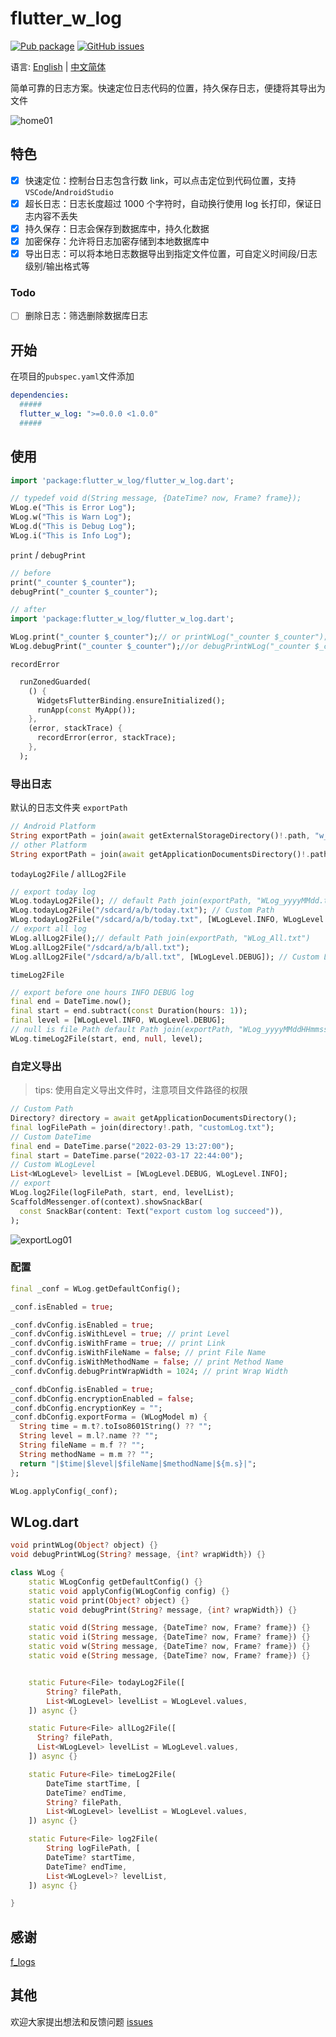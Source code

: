 # flutter_w_log

[![Pub package](https://img.shields.io/pub/v/flutter_w_log.svg)](https://pub.dartlang.org/packages/flutter_w_log) [![GitHub issues](https://img.shields.io/github/issues/jawa0919/flutter_w_log)](https://github.com/jawa0919/flutter_w_log/issues)

语言: [English](README.md) | [中文简体](README_zh.md)

简单可靠的日志方案。快速定位日志代码的位置，持久保存日志，便捷将其导出为文件

![home01](./doc/img/home01.gif)

## 特色

- [x] 快速定位：控制台日志包含行数 link，可以点击定位到代码位置，支持 `VSCode`/`AndroidStudio`
- [x] 超长日志：日志长度超过 1000 个字符时，自动换行使用 log 长打印，保证日志内容不丢失
- [x] 持久保存：日志会保存到数据库中，持久化数据
- [x] 加密保存：允许将日志加密存储到本地数据库中
- [x] 导出日志：可以将本地日志数据导出到指定文件位置，可自定义时间段/日志级别/输出格式等

### Todo

- [ ] 删除日志：筛选删除数据库日志

## 开始

在项目的`pubspec.yaml`文件添加

```yaml
dependencies:
  #####
  flutter_w_log: ">=0.0.0 <1.0.0"
  #####
```

## 使用

```dart
import 'package:flutter_w_log/flutter_w_log.dart';

// typedef void d(String message, {DateTime? now, Frame? frame});
WLog.e("This is Error Log");
WLog.w("This is Warn Log");
WLog.d("This is Debug Log");
WLog.i("This is Info Log");
```

`print` / `debugPrint`

```dart
// before
print("_counter $_counter");
debugPrint("_counter $_counter");

// after
import 'package:flutter_w_log/flutter_w_log.dart';

WLog.print("_counter $_counter");// or printWLog("_counter $_counter");
WLog.debugPrint("_counter $_counter");//or debugPrintWLog("_counter $_counter");
```

`recordError`

```dart
  runZonedGuarded(
    () {
      WidgetsFlutterBinding.ensureInitialized();
      runApp(const MyApp());
    },
    (error, stackTrace) {
      recordError(error, stackTrace);
    },
  );
```

### 导出日志

默认的日志文件夹 `exportPath`

```dart
// Android Platform
String exportPath = join(await getExternalStorageDirectory()!.path, "w_log")
// other Platform
String exportPath = join(await getApplicationDocumentsDirectory()!.path, "w_log")
```

`todayLog2File` / `allLog2File`

```dart
// export today log
WLog.todayLog2File(); // default Path join(exportPath, "WLog_yyyyMMdd.txt")
WLog.todayLog2File("/sdcard/a/b/today.txt"); // Custom Path
WLog.todayLog2File("/sdcard/a/b/today.txt", [WLogLevel.INFO, WLogLevel.DEBUG]);
// export all log
WLog.allLog2File();// default Path join(exportPath, "WLog_All.txt")
WLog.allLog2File("/sdcard/a/b/all.txt");
WLog.allLog2File("/sdcard/a/b/all.txt", [WLogLevel.DEBUG]); // Custom Level
```

`timeLog2File`

```dart
// export before one hours INFO DEBUG log
final end = DateTime.now();
final start = end.subtract(const Duration(hours: 1));
final level = [WLogLevel.INFO, WLogLevel.DEBUG];
// null is file Path default Path join(exportPath, "WLog_yyyyMMddHHmmss_yyyyMMddHHmmss.txt")
WLog.timeLog2File(start, end, null, level);
```

### 自定义导出

> tips: 使用自定义导出文件时，注意项目文件路径的权限

```dart
// Custom Path
Directory? directory = await getApplicationDocumentsDirectory();
final logFilePath = join(directory!.path, "customLog.txt");
// Custom DateTime
final end = DateTime.parse("2022-03-29 13:27:00");
final start = DateTime.parse("2022-03-17 22:44:00");
// Custom WLogLevel
List<WLogLevel> levelList = [WLogLevel.DEBUG, WLogLevel.INFO];
// export
WLog.log2File(logFilePath, start, end, levelList);
ScaffoldMessenger.of(context).showSnackBar(
  const SnackBar(content: Text("export custom log succeed")),
);
```

![exportLog01](./doc/img/exportLog01.gif)

### 配置

```dart
final _conf = WLog.getDefaultConfig();

_conf.isEnabled = true;

_conf.dvConfig.isEnabled = true;
_conf.dvConfig.isWithLevel = true; // print Level
_conf.dvConfig.isWithFrame = true; // print Link
_conf.dvConfig.isWithFileName = false; // print File Name
_conf.dvConfig.isWithMethodName = false; // print Method Name
_conf.dvConfig.debugPrintWrapWidth = 1024; // print Wrap Width

_conf.dbConfig.isEnabled = true;
_conf.dbConfig.encryptionEnabled = false;
_conf.dbConfig.encryptionKey = "";
_conf.dbConfig.exportForma = (WLogModel m) {
  String time = m.t?.toIso8601String() ?? "";
  String level = m.l?.name ?? "";
  String fileName = m.f ?? "";
  String methodName = m.m ?? "";
  return "|$time|$level|$fileName|$methodName|${m.s}|";
};

WLog.applyConfig(_conf);
```

## WLog.dart

```dart
void printWLog(Object? object) {}
void debugPrintWLog(String? message, {int? wrapWidth}) {}

class WLog {
    static WLogConfig getDefaultConfig() {}
    static void applyConfig(WLogConfig config) {}
    static void print(Object? object) {}
    static void debugPrint(String? message, {int? wrapWidth}) {}

    static void d(String message, {DateTime? now, Frame? frame}) {}
    static void i(String message, {DateTime? now, Frame? frame}) {}
    static void w(String message, {DateTime? now, Frame? frame}) {}
    static void e(String message, {DateTime? now, Frame? frame}) {}


    static Future<File> todayLog2File([
        String? filePath,
        List<WLogLevel> levelList = WLogLevel.values,
    ]) async {}

    static Future<File> allLog2File([
      String? filePath,
      List<WLogLevel> levelList = WLogLevel.values,
    ]) async {}

    static Future<File> timeLog2File(
        DateTime startTime, [
        DateTime? endTime,
        String? filePath,
        List<WLogLevel> levelList = WLogLevel.values,
    ]) async {}

    static Future<File> log2File(
        String logFilePath, [
        DateTime? startTime,
        DateTime? endTime,
        List<WLogLevel>? levelList,
    ]) async {}

}
```

## 感谢

[f_logs](https://pub.flutter-io.cn/packages/f_logs)

## 其他

欢迎大家提出想法和反馈问题 [issues](https://github.com/jawa0919/flutter_w_log/issues)
